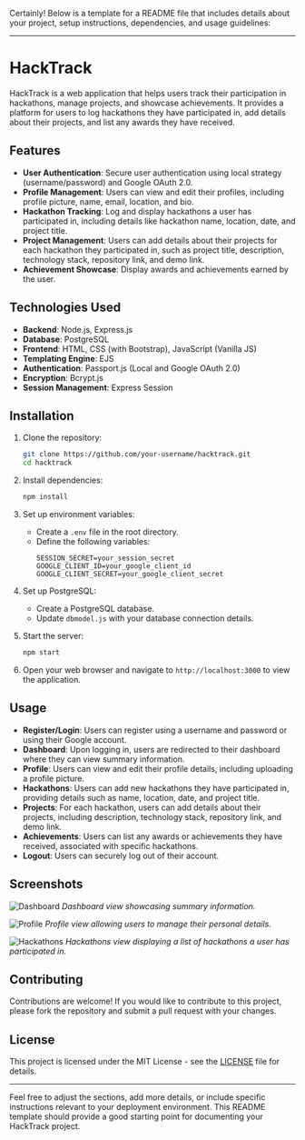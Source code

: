 Certainly! Below is a template for a README file that includes details about your project, setup instructions, dependencies, and usage guidelines:

---

# HackTrack

HackTrack is a web application that helps users track their participation in hackathons, manage projects, and showcase achievements. It provides a platform for users to log hackathons they have participated in, add details about their projects, and list any awards they have received.

## Features

- **User Authentication**: Secure user authentication using local strategy (username/password) and Google OAuth 2.0.
- **Profile Management**: Users can view and edit their profiles, including profile picture, name, email, location, and bio.
- **Hackathon Tracking**: Log and display hackathons a user has participated in, including details like hackathon name, location, date, and project title.
- **Project Management**: Users can add details about their projects for each hackathon they participated in, such as project title, description, technology stack, repository link, and demo link.
- **Achievement Showcase**: Display awards and achievements earned by the user.

## Technologies Used

- **Backend**: Node.js, Express.js
- **Database**: PostgreSQL
- **Frontend**: HTML, CSS (with Bootstrap), JavaScript (Vanilla JS)
- **Templating Engine**: EJS
- **Authentication**: Passport.js (Local and Google OAuth 2.0)
- **Encryption**: Bcrypt.js
- **Session Management**: Express Session

## Installation

1. Clone the repository:
   ```bash
   git clone https://github.com/your-username/hacktrack.git
   cd hacktrack
   ```

2. Install dependencies:
   ```bash
   npm install
   ```

3. Set up environment variables:
   - Create a `.env` file in the root directory.
   - Define the following variables:
     ```plaintext
     SESSION_SECRET=your_session_secret
     GOOGLE_CLIENT_ID=your_google_client_id
     GOOGLE_CLIENT_SECRET=your_google_client_secret
     ```

4. Set up PostgreSQL:
   - Create a PostgreSQL database.
   - Update `dbmodel.js` with your database connection details.

5. Start the server:
   ```bash
   npm start
   ```

6. Open your web browser and navigate to `http://localhost:3000` to view the application.

## Usage

- **Register/Login**: Users can register using a username and password or using their Google account.
- **Dashboard**: Upon logging in, users are redirected to their dashboard where they can view summary information.
- **Profile**: Users can view and edit their profile details, including uploading a profile picture.
- **Hackathons**: Users can add new hackathons they have participated in, providing details such as name, location, date, and project title.
- **Projects**: For each hackathon, users can add details about their projects, including description, technology stack, repository link, and demo link.
- **Achievements**: Users can list any awards or achievements they have received, associated with specific hackathons.
- **Logout**: Users can securely log out of their account.

## Screenshots

![Dashboard](/screenshots/dashboard.png)
*Dashboard view showcasing summary information.*

![Profile](/screenshots/profile.png)
*Profile view allowing users to manage their personal details.*

![Hackathons](/screenshots/hackathons.png)
*Hackathons view displaying a list of hackathons a user has participated in.*

## Contributing

Contributions are welcome! If you would like to contribute to this project, please fork the repository and submit a pull request with your changes.

## License

This project is licensed under the MIT License - see the [LICENSE](LICENSE) file for details.

---

Feel free to adjust the sections, add more details, or include specific instructions relevant to your deployment environment. This README template should provide a good starting point for documenting your HackTrack project.
